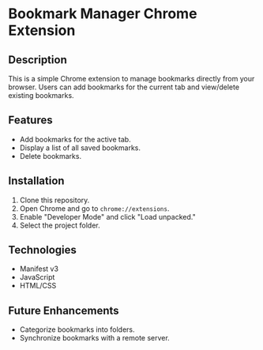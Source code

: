 # Bookmark Manager Chrome Extension

## Description
This is a simple Chrome extension to manage bookmarks directly from your browser. Users can add bookmarks for the current tab and view/delete existing bookmarks.

## Features
- Add bookmarks for the active tab.
- Display a list of all saved bookmarks.
- Delete bookmarks.

## Installation
1. Clone this repository.
2. Open Chrome and go to `chrome://extensions`.
3. Enable "Developer Mode" and click "Load unpacked."
4. Select the project folder.

## Technologies
- Manifest v3
- JavaScript
- HTML/CSS

## Future Enhancements
- Categorize bookmarks into folders.
- Synchronize bookmarks with a remote server.
